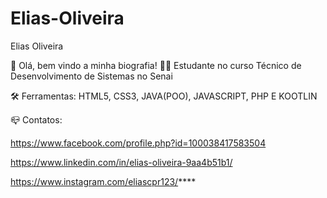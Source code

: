 # Elias-Oliveira
Elias Oliveira

🖖 Olá, bem vindo a minha biografia! 👨‍🎓 Estudante no curso Técnico de Desenvolvimento de Sistemas no Senai

🛠 Ferramentas: HTML5, CSS3, JAVA(POO), JAVASCRIPT, PHP E KOOTLIN

📪 Contatos:

https://www.facebook.com/profile.php?id=100038417583504

https://www.linkedin.com/in/elias-oliveira-9aa4b51b1/

https://www.instagram.com/eliascpr123/****
